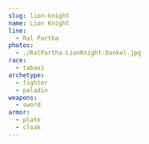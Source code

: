 ```yaml
---
slug: lion-knight
name: Lion Knight
line:
  - Ral Partha
photos:
  - ./RalPartha-LionKnight-Dankel.jpg
race:
  - tabaxi
archetype:
  - fighter
  - paladin
weapons:
  - sword
armor:
  - plate
  - cloak
---
```

